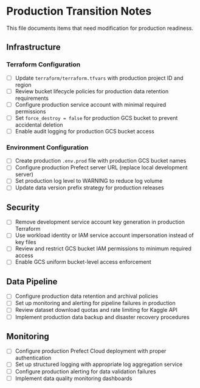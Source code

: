 # Production Transition Notes

This file documents items that need modification for production readiness.

## Infrastructure

### Terraform Configuration
- [ ] Update `terraform/terraform.tfvars` with production project ID and region
- [ ] Review bucket lifecycle policies for production data retention requirements
- [ ] Configure production service account with minimal required permissions
- [ ] Set `force_destroy = false` for production GCS bucket to prevent accidental deletion
- [ ] Enable audit logging for production GCS bucket access

### Environment Configuration  
- [ ] Create production `.env.prod` file with production GCS bucket names
- [ ] Configure production Prefect server URL (replace local development server)
- [ ] Set production log level to WARNING to reduce log volume
- [ ] Update data version prefix strategy for production releases

## Security
- [ ] Remove development service account key generation in production Terraform
- [ ] Use workload identity or IAM service account impersonation instead of key files
- [ ] Review and restrict GCS bucket IAM permissions to minimum required access
- [ ] Enable GCS uniform bucket-level access enforcement

## Data Pipeline
- [ ] Configure production data retention and archival policies
- [ ] Set up monitoring and alerting for pipeline failures in production
- [ ] Review dataset download quotas and rate limiting for Kaggle API
- [ ] Implement production data backup and disaster recovery procedures

## Monitoring
- [ ] Configure production Prefect Cloud deployment with proper authentication
- [ ] Set up structured logging with appropriate log aggregation service
- [ ] Configure production alerting for data validation failures
- [ ] Implement data quality monitoring dashboards